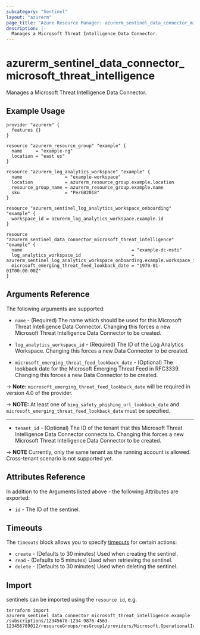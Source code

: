 ```yaml
---
subcategory: "Sentinel"
layout: "azurerm"
page_title: "Azure Resource Manager: azurerm_sentinel_data_connector_microsoft_threat_intelligence"
description: |-
  Manages a Microsoft Threat Intelligence Data Connector.
---
```


# azurerm_sentinel_data_connector_microsoft_threat_intelligence

Manages a Microsoft Threat Intelligence Data Connector.

## Example Usage

```hcl
provider "azurerm" {
  features {}
}

resource "azurerm_resource_group" "example" {
  name     = "example-rg"
  location = "east us"
}

resource "azurerm_log_analytics_workspace" "example" {
  name                = "example-workspace"
  location            = azurerm_resource_group.example.location
  resource_group_name = azurerm_resource_group.example.name
  sku                 = "PerGB2018"
}

resource "azurerm_sentinel_log_analytics_workspace_onboarding" "example" {
  workspace_id = azurerm_log_analytics_workspace.example.id
}

resource "azurerm_sentinel_data_connector_microsoft_threat_intelligence" "example" {
  name                                         = "example-dc-msti"
  log_analytics_workspace_id                   = azurerm_sentinel_log_analytics_workspace_onboarding.example.workspace_id
  microsoft_emerging_threat_feed_lookback_date = "1970-01-01T00:00:00Z"
}
```

## Arguments Reference

The following arguments are supported:

* `name` - (Required) The name which should be used for this Microsoft Threat Intelligence Data Connector. Changing this forces a new Microsoft Threat Intelligence Data Connector to be created.

* `log_analytics_workspace_id` - (Required) The ID of the Log Analytics Workspace. Changing this forces a new Data Connector to be created.

* `microsoft_emerging_threat_feed_lookback_date` - (Optional) The lookback date for the Microsoft Emerging Threat Feed in RFC3339. Changing this forces a new Data Connector to be created.

-> **Note:** `microsoft_emerging_threat_feed_lookback_date` will be required in version 4.0 of the provider.

-> **NOTE:** At least one of `bing_safety_phishing_url_lookback_date` and `microsoft_emerging_threat_feed_lookback_date` must be specified.

---

* `tenant_id` - (Optional) The ID of the tenant that this Microsoft Threat Intelligence Data Connector connects to. Changing this forces a new Microsoft Threat Intelligence Data Connector to be created.

-> **NOTE** Currently, only the same tenant as the running account is allowed. Cross-tenant scenario is not supported yet.


## Attributes Reference

In addition to the Arguments listed above - the following Attributes are exported: 

* `id` - The ID of the sentinel.

## Timeouts

The `timeouts` block allows you to specify [timeouts](https://www.terraform.io/language/resources/syntax#operation-timeouts) for certain actions:

* `create` - (Defaults to 30 minutes) Used when creating the sentinel.
* `read` - (Defaults to 5 minutes) Used when retrieving the sentinel.
* `delete` - (Defaults to 30 minutes) Used when deleting the sentinel.

## Import

sentinels can be imported using the `resource id`, e.g.

```shell
terraform import azurerm_sentinel_data_connector_microsoft_threat_intelligence.example /subscriptions/12345678-1234-9876-4563-123456789012/resourceGroups/resGroup1/providers/Microsoft.OperationalInsights/workspaces/workspace1/providers/Microsoft.SecurityInsights/dataConnectors/dc1
```
